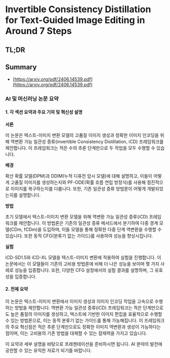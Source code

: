 # Invertible Consistency Distillation for Text-Guided Image Editing in Around 7 Steps
## TL;DR
## Summary
- [https://arxiv.org/pdf/2406.14539.pdf](https://arxiv.org/pdf/2406.14539.pdf)

### AI 및 머신러닝 논문 요약

#### 1. 각 섹션 요약과 주요 기여 및 혁신성 설명

**서론**

이 논문은 텍스트-이미지 변환 모델의 고품질 이미지 생성과 정확한 이미지 인코딩을 위해 역변환 가능 일관성 증류(invertible Consistency Distillation, iCD) 프레임워크를 제안합니다. 이 프레임워크는 적은 수의 추론 단계만으로 두 작업을 모두 수행할 수 있습니다.

**배경**

확산 확률 모델(DPM)과 DDIM(누적 디퓨전 암시 모델)에 대해 설명하고, 이들이 어떻게 고품질 이미지를 생성하는지와 PF-ODE(확률 흐름 연립 방정식)를 사용해 점진적으로 이미지를 복구하는지를 다룹니다. 또한, 기존 일관성 증류 방법론이 어떻게 개발되었는지를 설명합니다. 

**방법**

초기 모델에서 텍스트-이미지 변환 모델을 위해 역변환 가능 일관성 증류(iCD) 프레임워크를 제안합니다. 이 방법론은 기존의 일관성 증류 메서드에서 분기하여 다중 경계 모델(CDm, fCDm)을 도입하며, 이들 모델을 통해 정확한 다중 단계 역변환을 수행할 수 있습니다. 또한 동적 CFG(분류기 없는 가이드)를 사용하여 성능을 향상시킵니다.

**실험**

iCD-SD1.5와 iCD-XL 모델을 텍스트-이미지 변환에 적용하여 실험을 진행합니다. 이 논문에서는 이 모델들이 기존의 고비용 방법론에 비해 더 나은 성능을 보이며 몇 가지 사례로 성능을 입증합니다. 또한, 다양한 CFG 설정에서의 실험 결과를 설명하며, 그 유효성을 입증합니다.

#### 2. 전체 요약

이 논문은 텍스트-이미지 변환에서 이미지 생성과 이미지 인코딩 작업을 고속으로 수행하는 방법을 제안합니다. 역변환 가능 일관성 증류(iCD) 프레임워크는 적은 단계만으로도 높은 품질의 이미지를 생성하고, 텍스트에 기반한 이미지 편집을 효율적으로 수행할 수 있는 방법론으로, 이는 동적 분류기 없는 가이드를 통해 가능해집니다. 이 프레임워크의 주요 혁신점은 적은 추론 단계만으로도 정확한 이미지 역변환과 생성이 가능하다는 점이며, 이는 고비용의 기존 방법을 대체할 수 있는 잠재력을 가지고 있습니다.

이 요약과 세부 설명을 바탕으로 프레젠테이션을 준비하시면 됩니다. AI 분야의 발전에 공헌할 수 있는 유익한 자료가 되기를 바랍니다.